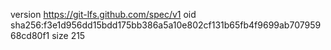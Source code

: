 version https://git-lfs.github.com/spec/v1
oid sha256:f3e1d956dd15bdd175bb386a5a10e802cf131b65fb4f9699ab70795968cd80f1
size 215

